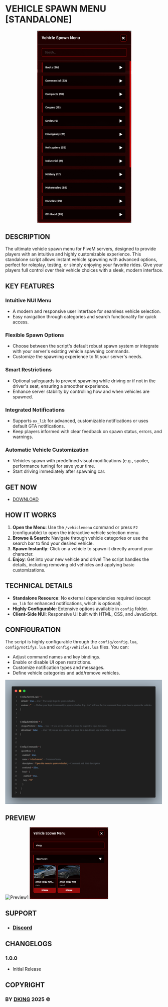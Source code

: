 # VEHICLE SPAWN MENU [STANDALONE]

<div align="center">
<img src="https://github.com/Dking07/fivem-vehicle-spawn-menu/blob/main/Thumb.png" alt="Thumb" width="300px" />
</div>

## DESCRIPTION

The ultimate vehicle spawn menu for FiveM servers, designed to provide players with an intuitive and highly customizable experience. This standalone script allows instant vehicle spawning with advanced options, perfect for roleplay, testing, or simply enjoying your favorite rides. Give your players full control over their vehicle choices with a sleek, modern interface.

## KEY FEATURES

### **Intuitive NUI Menu**
- A modern and responsive user interface for seamless vehicle selection.
- Easy navigation through categories and search functionality for quick access.

### **Flexible Spawn Options**
- Choose between the script's default robust spawn system or integrate with your server's existing vehicle spawning commands.
- Customize the spawning experience to fit your server's needs.

### **Smart Restrictions**
- Optional safeguards to prevent spawning while driving or if not in the driver's seat, ensuring a smoother experience.
- Enhance server stability by controlling how and when vehicles are spawned.

### **Integrated Notifications**
- Supports `ox_lib` for advanced, customizable notifications or uses default GTA notifications.
- Keep players informed with clear feedback on spawn status, errors, and warnings.

### **Automatic Vehicle Customization**
- Vehicles spawn with predefined visual modifications (e.g., spoiler, performance tuning) for save your time.
- Start driving immediately after spawning car.

## GET NOW

* [DOWNLOAD](https://dking.tebex.io/package/7065811)

## HOW IT WORKS

1.  **Open the Menu**: Use the `/vehiclemenu` command or press `F2` (configurable) to open the interactive vehicle selection menu.
2.  **Browse & Search**: Navigate through vehicle categories or use the search bar to find your desired vehicle.
3.  **Spawn Instantly**: Click on a vehicle to spawn it directly around your character.
4.  **Enjoy**: Get into your new vehicle and drive! The script handles the details, including removing old vehicles and applying basic customizations.

## TECHNICAL DETAILS

- **Standalone Resource**: No external dependencies required (except `ox_lib` for enhanced notifications, which is optional).
- **Highly Configurable**: Extensive options available in `config` folder.
- **Client-Side NUI**: Responsive UI built with HTML, CSS, and JavaScript.

## CONFIGURATION

The script is highly configurable through the `config/config.lua`, `config/notifys.lua` and `config/vehicles.lua` files. You can:

- Adjust command names and key bindings.
- Enable or disable UI open restrictions.
- Customize notification types and messages.
- Define vehicle categories and add/remove vehicles.

<div align="left">
<img src="https://github.com/Dking07/fivem-vehicle-spawn-menu/blob/main/Config.png" alt="Config" width="500px" />
</div>

## PREVIEW

<div align="left">
<img src="https://github.com/Dking07/fivem-vehicle-spawn-menu/blob/main/Preview1.png" alt="Preview1" width="250px" />
<img src="https://github.com/Dking07/fivem-vehicle-spawn-menu/blob/main/Preview2.png" alt="Preview2" width="250px" />
</div>

## SUPPORT

* ### [Discord](https://discord.gg/Rw6vjcXspG)

## CHANGELOGS

### 1.0.0

* Initial Release

## COPYRIGHT

### BY [DKING](https://github.com/Dking07) 2025 ©